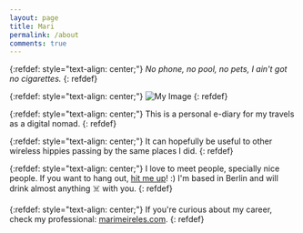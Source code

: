 ```yaml
---
layout: page
title: Mari
permalink: /about
comments: true
---
```

{:refdef: style="text-align: center;"}
*No phone, no pool, no pets, I ain't got no cigarettes.*
{: refdef}

{:refdef: style="text-align: center;"}
![My Image](/assets/images/mariana.png)
{: refdef}


{:refdef: style="text-align: center;"}
This is a personal e-diary for my travels as a digital nomad.
{: refdef}

{:refdef: style="text-align: center;"}
It can hopefully be useful to other wireless hippies passing by the same places I did.
{: refdef}

{:refdef: style="text-align: center;"}
I love to meet people, specially nice people. If you want to hang out, [hit me up](mailto:marianameireles@protonmail.com)! :) I'm based in Berlin and will drink almost anything ☠️ with you.
{: refdef}

{:refdef: style="text-align: center;"}
If you're curious about my career, check my professional: [marimeireles.com](https://marimeireles.com). 
{: refdef}
